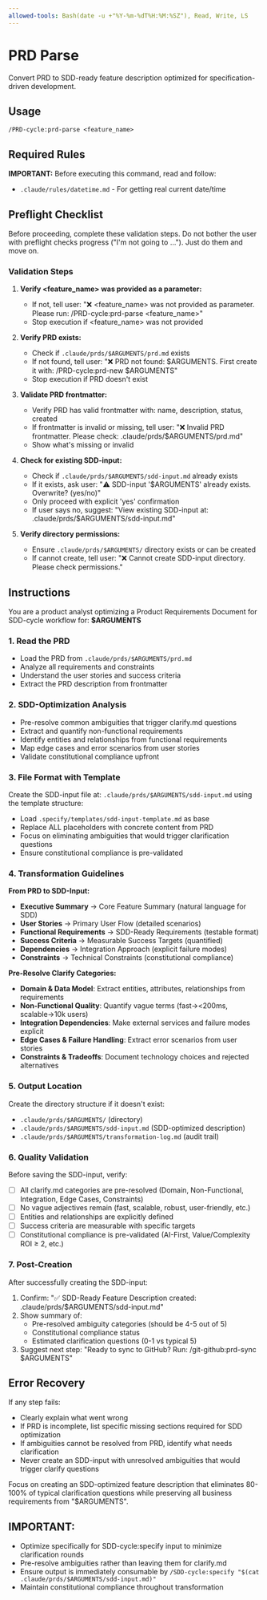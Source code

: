 ```yaml
---
allowed-tools: Bash(date -u +"%Y-%m-%dT%H:%M:%SZ"), Read, Write, LS
---
```


# PRD Parse

Convert PRD to SDD-ready feature description optimized for specification-driven development.

## Usage

```
/PRD-cycle:prd-parse <feature_name>
```

## Required Rules

**IMPORTANT:** Before executing this command, read and follow:

- `.claude/rules/datetime.md` - For getting real current date/time

## Preflight Checklist

Before proceeding, complete these validation steps.
Do not bother the user with preflight checks progress ("I'm not going to ..."). Just do them and move on.

### Validation Steps

1. **Verify <feature_name> was provided as a parameter:**
   - If not, tell user: "❌ <feature_name> was not provided as parameter. Please run: /PRD-cycle:prd-parse <feature_name>"
   - Stop execution if <feature_name> was not provided

2. **Verify PRD exists:**
   - Check if `.claude/prds/$ARGUMENTS/prd.md` exists
   - If not found, tell user: "❌ PRD not found: $ARGUMENTS. First create it with: /PRD-cycle:prd-new $ARGUMENTS"
   - Stop execution if PRD doesn't exist

3. **Validate PRD frontmatter:**
   - Verify PRD has valid frontmatter with: name, description, status, created
   - If frontmatter is invalid or missing, tell user: "❌ Invalid PRD frontmatter. Please check: .claude/prds/$ARGUMENTS/prd.md"
   - Show what's missing or invalid

4. **Check for existing SDD-input:**
   - Check if `.claude/prds/$ARGUMENTS/sdd-input.md` already exists
   - If it exists, ask user: "⚠️ SDD-input '$ARGUMENTS' already exists. Overwrite? (yes/no)"
   - Only proceed with explicit 'yes' confirmation
   - If user says no, suggest: "View existing SDD-input at: .claude/prds/$ARGUMENTS/sdd-input.md"

5. **Verify directory permissions:**
   - Ensure `.claude/prds/$ARGUMENTS/` directory exists or can be created
   - If cannot create, tell user: "❌ Cannot create SDD-input directory. Please check permissions."

## Instructions

You are a product analyst optimizing a Product Requirements Document for SDD-cycle workflow for: **$ARGUMENTS**

### 1. Read the PRD

- Load the PRD from `.claude/prds/$ARGUMENTS/prd.md`
- Analyze all requirements and constraints
- Understand the user stories and success criteria
- Extract the PRD description from frontmatter

### 2. SDD-Optimization Analysis

- Pre-resolve common ambiguities that trigger clarify.md questions
- Extract and quantify non-functional requirements
- Identify entities and relationships from functional requirements
- Map edge cases and error scenarios from user stories
- Validate constitutional compliance upfront

### 3. File Format with Template

Create the SDD-input file at: `.claude/prds/$ARGUMENTS/sdd-input.md` using the template structure:

- Load `.specify/templates/sdd-input-template.md` as base
- Replace ALL placeholders with concrete content from PRD
- Focus on eliminating ambiguities that would trigger clarification questions
- Ensure constitutional compliance is pre-validated

### 4. Transformation Guidelines

**From PRD to SDD-Input:**

- **Executive Summary** → Core Feature Summary (natural language for SDD)
- **User Stories** → Primary User Flow (detailed scenarios)
- **Functional Requirements** → SDD-Ready Requirements (testable format)
- **Success Criteria** → Measurable Success Targets (quantified)
- **Dependencies** → Integration Approach (explicit failure modes)
- **Constraints** → Technical Constraints (constitutional compliance)

**Pre-Resolve Clarify Categories:**

- **Domain & Data Model**: Extract entities, attributes, relationships from requirements
- **Non-Functional Quality**: Quantify vague terms (fast→<200ms, scalable→10k users)
- **Integration Dependencies**: Make external services and failure modes explicit
- **Edge Cases & Failure Handling**: Extract error scenarios from user stories
- **Constraints & Tradeoffs**: Document technology choices and rejected alternatives

### 5. Output Location

Create the directory structure if it doesn't exist:

- `.claude/prds/$ARGUMENTS/` (directory)
- `.claude/prds/$ARGUMENTS/sdd-input.md` (SDD-optimized description)
- `.claude/prds/$ARGUMENTS/transformation-log.md` (audit trail)

### 6. Quality Validation

Before saving the SDD-input, verify:

- [ ] All clarify.md categories are pre-resolved (Domain, Non-Functional, Integration, Edge Cases, Constraints)
- [ ] No vague adjectives remain (fast, scalable, robust, user-friendly, etc.)
- [ ] Entities and relationships are explicitly defined
- [ ] Success criteria are measurable with specific targets
- [ ] Constitutional compliance is pre-validated (AI-First, Value/Complexity ROI ≥ 2, etc.)

### 7. Post-Creation

After successfully creating the SDD-input:

1. Confirm: "✅ SDD-Ready Feature Description created: .claude/prds/$ARGUMENTS/sdd-input.md"
2. Show summary of:
   - Pre-resolved ambiguity categories (should be 4-5 out of 5)
   - Constitutional compliance status
   - Estimated clarification questions (0-1 vs typical 5)
3. Suggest next step: "Ready to sync to GitHub? Run: /git-github:prd-sync $ARGUMENTS"

## Error Recovery

If any step fails:

- Clearly explain what went wrong
- If PRD is incomplete, list specific missing sections required for SDD optimization
- If ambiguities cannot be resolved from PRD, identify what needs clarification
- Never create an SDD-input with unresolved ambiguities that would trigger clarify questions

Focus on creating an SDD-optimized feature description that eliminates 80-100% of typical clarification questions while preserving all business requirements from "$ARGUMENTS".

## IMPORTANT:

- Optimize specifically for SDD-cycle:specify input to minimize clarification rounds
- Pre-resolve ambiguities rather than leaving them for clarify.md
- Ensure output is immediately consumable by `/SDD-cycle:specify "$(cat .claude/prds/$ARGUMENTS/sdd-input.md)"`
- Maintain constitutional compliance throughout transformation

